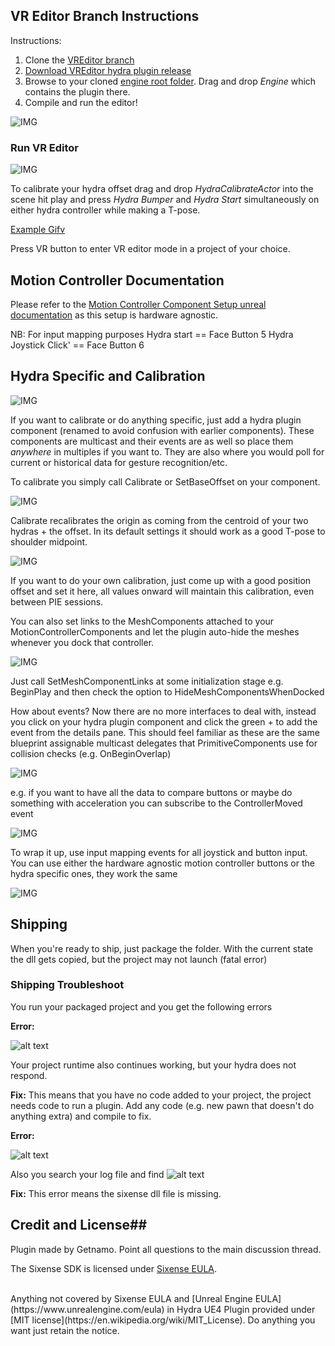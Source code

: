 ## VR Editor Branch Instructions

Instructions:

 1.    Clone the [VREditor branch](https://github.com/EpicGames/UnrealEngine/tree/dev-vr-editor)
 2.	[Download VREditor hydra plugin release](https://github.com/getnamo/hydra-ue4/releases)
 3.	Browse to your cloned [engine root folder](https://github.com/EpicGames/UnrealEngine/tree/dev-vr-editor). Drag and drop *Engine* which contains the plugin there.
 4.    Compile and run the editor!

![IMG](http://i.imgur.com/SRxh0p8.gif)

### Run VR Editor

![IMG](http://i.imgur.com/aIMygUi.png)

To calibrate your hydra offset drag and drop *HydraCalibrateActor* into the scene hit play and press *Hydra Bumper* and *Hydra Start* simultaneously on either hydra controller while making a T-pose.

[Example Gifv](http://i.imgur.com/fsa937B.gifv)

Press VR button to enter VR editor mode in a project of your choice.

## Motion Controller Documentation ##

Please refer to the [Motion Controller Component Setup unreal documentation](https://docs.unrealengine.com/latest/INT/Platforms/VR/MotionController/index.html) as this setup is hardware agnostic.

NB:
For input mapping purposes
Hydra start == Face Button 5
Hydra Joystick Click' == Face Button 6

## Hydra Specific and Calibration ##

![IMG](http://i.imgur.com/tTiZ3NI.png)

If you want to calibrate or do anything specific, just add a hydra plugin component (renamed to avoid confusion with earlier components). These components are multicast and their events are as well so place them *anywhere* in multiples if you want to. They are also where you would poll for current or historical data for gesture recognition/etc.

To calibrate you simply call Calibrate or SetBaseOffset on your component.

![IMG](http://i.imgur.com/BAyjapm.png)

Calibrate recalibrates the origin as coming from the centroid of your two hydras + the offset. In its default settings it should work as a good T-pose to shoulder midpoint.

![IMG](http://i.imgur.com/y82yzEv.png)

If you want to do your own calibration, just come up with a good position offset and set it here, all values onward will maintain this calibration, even between PIE sessions.

You can also set links to the MeshComponents attached to your MotionControllerComponents and let the plugin auto-hide the meshes whenever you dock that controller.

![IMG](http://i.imgur.com/coPNZTx.png)

Just call SetMeshComponentLinks at some initialization stage e.g. BeginPlay and then check the option to HideMeshComponentsWhenDocked



How about events? Now there are no more interfaces to deal with, instead you click on your hydra plugin component and click the green + to add the event from the details pane. This should feel familiar as these are the same blueprint assignable multicast delegates that PrimitiveComponents use for collision checks (e.g. OnBeginOverlap)

![IMG](http://i.imgur.com/YpEA2da.png)

e.g. if you want to have all the data to compare buttons or maybe do something with acceleration you can subscribe to the ControllerMoved event

![IMG](http://i.imgur.com/2MyKAHq.png)

To wrap it up, use input mapping events for all joystick and button input. You can use either the hardware agnostic motion controller buttons or the hydra specific ones, they work the same

![IMG](http://i.imgur.com/DvQDz0E.png)

## Shipping ##

When you're ready to ship, just package the folder. With the current state the dll gets copied, but the project may not launch (fatal error)

### Shipping Troubleshoot ###

You run your packaged project and you get the following errors

**Error:**

![alt text](http://i.imgur.com/IEIk7Rm.png "No Code Project Error")

Your project runtime also continues working, but your hydra does not respond.

**Fix:** This means that you have no code added to your project, the project needs code to run a plugin. Add any code (e.g. new pawn that doesn't do anything extra) and compile to fix.

**Error:**

![alt text](http://i.imgur.com/j4UAp8t.png "DLL not found Error")

Also you search your log file and find 
![alt text](http://i.imgur.com/jy6nsmX.png "Log of DLL not found Error")

**Fix:** This error means the sixense dll file is missing.

## Credit and License##
Plugin made by Getnamo. Point all questions to the main discussion thread.

The Sixense SDK is licensed under [Sixense EULA](http://sixense.com/eula).

<br />
Anything not covered by Sixense EULA and [Unreal Engine EULA](https://www.unrealengine.com/eula) in <span property="dct:title">Hydra UE4 Plugin</span> provided under [MIT license](https://en.wikipedia.org/wiki/MIT_License). Do anything you want just retain the notice.
